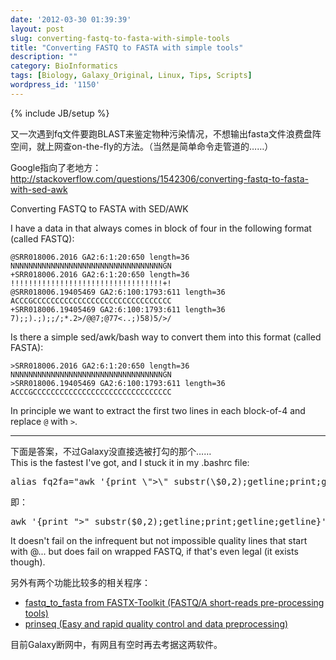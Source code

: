 ```yaml
---
date: '2012-03-30 01:39:39'
layout: post
slug: converting-fastq-to-fasta-with-simple-tools
title: "Converting FASTQ to FASTA with simple tools"
description: ""
category: BioInformatics
tags: [Biology, Galaxy_Original, Linux, Tips, Scripts]
wordpress_id: '1150'
---
```

{% include JB/setup %}

又一次遇到fq文件要跑BLAST来鉴定物种污染情况，不想输出fasta文件浪费盘阵空间，就上网查on-the-fly的方法。（当然是简单命令走管道的……）

Google指向了老地方：<br>
http://stackoverflow.com/questions/1542306/converting-fastq-to-fasta-with-sed-awk

Converting FASTQ to FASTA with SED/AWK

I have a data in that always comes in block of four in the following format (called FASTQ):

    @SRR018006.2016 GA2:6:1:20:650 length=36 
    NNNNNNNNNNNNNNNNNNNNNNNNNNNNNNNNNNGN 
    +SRR018006.2016 GA2:6:1:20:650 length=36 
    !!!!!!!!!!!!!!!!!!!!!!!!!!!!!!!!!!+! 
    @SRR018006.19405469 GA2:6:100:1793:611 length=36 
    ACCCGCCCCCCCCCCCCCCCCCCCCCCCCCCCCCCC 
    +SRR018006.19405469 GA2:6:100:1793:611 length=36 
    7);;).;);;/;*.2>/@@7;@77<..;)58)5/>/ 

Is there a simple sed/awk/bash way to convert them into this format (called FASTA):

    >SRR018006.2016 GA2:6:1:20:650 length=36 
    NNNNNNNNNNNNNNNNNNNNNNNNNNNNNNNNNNGN 
    >SRR018006.19405469 GA2:6:100:1793:611 length=36 
    ACCCGCCCCCCCCCCCCCCCCCCCCCCCCCCCCCCC 

In principle we want to extract the first two lines in each block-of-4 and replace `@` with `>`.

* * *

下面是答案，不过Galaxy没直接选被打勾的那个……<br>
This is the fastest I've got, and I stuck it in my .bashrc file:
<pre lang="bash">alias fq2fa="awk '{print \">\" substr(\$0,2);getline;print;getline;getline}'"</pre>
即：
<pre lang="bash">awk '{print ">" substr($0,2);getline;print;getline;getline}'</pre>
It doesn't fail on the infrequent but not impossible quality lines that start with @... but does fail on wrapped FASTQ, if that's even legal (it exists though).

另外有两个功能比较多的相关程序：
<ul>
	<li><a href="http://hannonlab.cshl.edu/fastx_toolkit/commandline.html#fastq_to_fasta_usage">fastq_to_fasta from FASTX-Toolkit (FASTQ/A short-reads pre-processing tools)</a></li>
	<li><a href="http://prinseq.sourceforge.net/">prinseq (Easy and rapid quality control and data preprocessing)</a></li>
</ul>

目前Galaxy断网中，有网且有空时再去考据这两软件。

